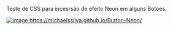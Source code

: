 Teste de CSS para incesrsão de efeito Neon em alguns Botões.

[![image](https://github.com/michaelssilva/Button-Neon/assets/80490622/3eab3daa-a816-424f-bfd6-a2b0ae8a7b11)
](https://michaelssilva.github.io/Button-Neon/)https://michaelssilva.github.io/Button-Neon/
